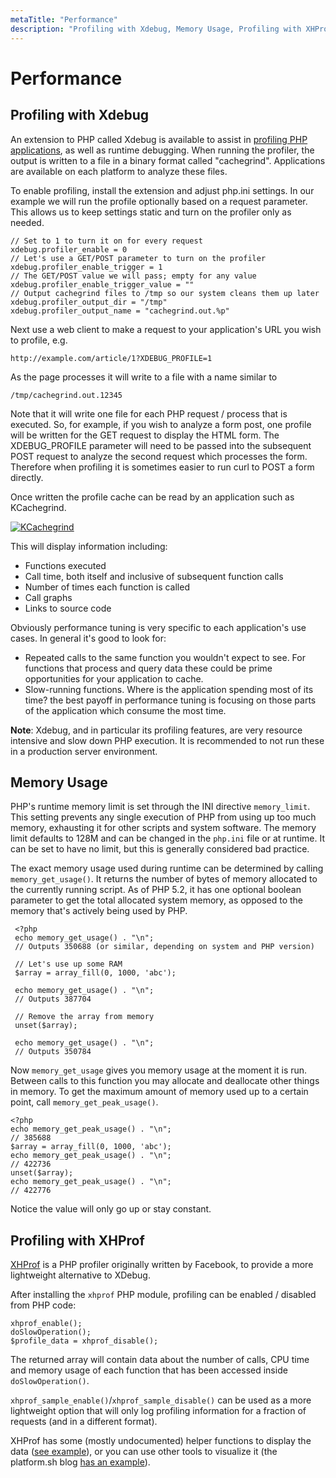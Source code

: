 ```yaml
---
metaTitle: "Performance"
description: "Profiling with Xdebug, Memory Usage, Profiling with XHProf"
---
```


# Performance



## Profiling with Xdebug


An extension to PHP called Xdebug is available to assist in [profiling PHP applications](https://xdebug.org/docs/profiler), as well as runtime debugging.  When running the profiler, the output is written to a file in a binary format called "cachegrind".  Applications are available on each platform to analyze these files.

To enable profiling, install the extension and adjust php.ini settings.  In our example we will run the profile optionally based on a request parameter.  This allows us to keep settings static and turn on the profiler only as needed.

```
// Set to 1 to turn it on for every request
xdebug.profiler_enable = 0
// Let's use a GET/POST parameter to turn on the profiler
xdebug.profiler_enable_trigger = 1
// The GET/POST value we will pass; empty for any value
xdebug.profiler_enable_trigger_value = ""
// Output cachegrind files to /tmp so our system cleans them up later
xdebug.profiler_output_dir = "/tmp"
xdebug.profiler_output_name = "cachegrind.out.%p"

```

Next use a web client to make a request to your application's URL you wish to profile, e.g.

```
http://example.com/article/1?XDEBUG_PROFILE=1

```

As the page processes it will write to a file with a name similar to

```
/tmp/cachegrind.out.12345

```

Note that it will write one file for each PHP request / process that is executed.  So, for example, if you wish to analyze a form post, one profile will be written for the GET request to display the HTML form.  The XDEBUG_PROFILE parameter will need to be passed into the subsequent POST request to analyze the second request which processes the form.  Therefore when profiling it is sometimes easier to run curl to POST a form directly.

Once written the profile cache can be read by an application such as KCachegrind.

[<img src="http://i.stack.imgur.com/ENtOu.gif" alt="KCachegrind" />](http://i.stack.imgur.com/ENtOu.gif)

This will display information including:

- Functions executed
- Call time, both itself and inclusive of subsequent function calls
- Number of times each function is called
- Call graphs
- Links to source code

Obviously performance tuning is very specific to each application's use cases.  In general it's good to look for:

- Repeated calls to the same function you wouldn't expect to see. For functions that process and query data these could be prime opportunities for your application to cache.
- Slow-running functions.  Where is the application spending most of its time? the best payoff in performance tuning is focusing on those parts of the application which consume the most time.

**Note**: Xdebug, and in particular its profiling features, are very resource intensive and slow down PHP execution.  It is recommended to not run these in a production server environment.



## Memory Usage


PHP's runtime memory limit is set through the INI directive `memory_limit`.  This setting prevents any single execution of PHP from using up too much memory, exhausting it for other scripts and system software.  The memory limit defaults to 128M and can be changed in the `php.ini` file or at runtime.  It can be set to have no limit, but this is generally considered bad practice.

The exact memory usage used during runtime can be determined by calling `memory_get_usage()`.  It returns the number of bytes of memory allocated to the currently running script.  As of PHP 5.2, it has one optional boolean parameter to get the total allocated system memory, as opposed to the memory that's actively being used by PHP.

```
 <?php
 echo memory_get_usage() . "\n";
 // Outputs 350688 (or similar, depending on system and PHP version)

 // Let's use up some RAM
 $array = array_fill(0, 1000, 'abc');

 echo memory_get_usage() . "\n";
 // Outputs 387704

 // Remove the array from memory
 unset($array);

 echo memory_get_usage() . "\n";
 // Outputs 350784

```

Now `memory_get_usage` gives you memory usage at the moment it is run.  Between calls to this function you may allocate and deallocate other things in memory.  To get the maximum amount of memory used up to a certain point, call `memory_get_peak_usage()`.

```
<?php
echo memory_get_peak_usage() . "\n";
// 385688
$array = array_fill(0, 1000, 'abc');
echo memory_get_peak_usage() . "\n";
// 422736
unset($array);
echo memory_get_peak_usage() . "\n";
// 422776

```

Notice the value will only go up or stay constant.



## Profiling with XHProf


[XHProf](https://github.com/phacility/xhprof) is a PHP profiler originally written by Facebook, to provide a more lightweight alternative to XDebug.

After installing the `xhprof` PHP module, profiling can be enabled / disabled from PHP code:

```
xhprof_enable();
doSlowOperation();
$profile_data = xhprof_disable();

```

The returned array will contain data about the number of calls, CPU time and memory usage of each function that has been accessed inside `doSlowOperation()`.

`xhprof_sample_enable()`/`xhprof_sample_disable()` can be used as a more lightweight option that will only log profiling information for a fraction of requests (and in a different format).

XHProf has some (mostly undocumented) helper functions to display the data ([see example](https://github.com/phacility/xhprof/blob/master/examples/sample.php)), or you can use other tools to visualize it (the platform.sh blog [has an example](https://platform.sh/2015/07/29/flamegraphs/)).

